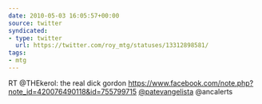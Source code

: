 ```yaml
---
date: 2010-05-03 16:05:57+00:00
source: twitter
syndicated:
- type: twitter
  url: https://twitter.com/roy_mtg/statuses/13312898581/
tags:
- mtg
---
```


RT @THEkerol: the real dick gordon https://www.facebook.com/note.php?note_id=420076490118&id=755799715  [@patevangelista](https://twitter.com/patevangelista/) @ancalerts